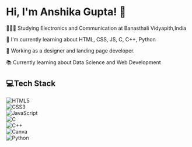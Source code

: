 
# Hi, I'm Anshika Gupta! 👋

👩🏻‍🎓 Studying Electronics and Communication at Banasthali Vidyapith,India

🌱 I'm currently learning about HTML, CSS, JS, C, C++, Python

🎨 Working as a designer and landing page developer.

📚 Currently learning about Data Science and Web Development

##  💻Tech Stack
![HTML5](https://img.shields.io/badge/html5-%23E34F26.svg?style=for-the-badge&logo=html5&logoColor=white)     
![CSS3](https://img.shields.io/badge/css3-%231572B6.svg?style=for-the-badge&logo=css3&logoColor=white)    
![JavaScript](https://img.shields.io/badge/javascript-%23323330.svg?style=for-the-badge&logo=javascript&logoColor=%23F7DF1E)    
![C](https://img.shields.io/badge/c-%2300599C.svg?style=for-the-badge&logo=c&logoColor=white)    
![C++](https://img.shields.io/badge/c++-%2300599C.svg?style=for-the-badge&logo=c%2B%2B&logoColor=white)     
![Canva](https://img.shields.io/badge/Canva-%2300C4CC.svg?style=for-the-badge&logo=Canva&logoColor=white)    
![Python](https://img.shields.io/badge/python-3670A0?style=for-the-badge&logo=python&logoColor=ffdd54)    


